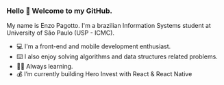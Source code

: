 ### Hello 👋 Welcome to my GitHub.

My name is Enzo Pagotto. I'm a brazilian Information Systems student at University of São Paulo (USP - ICMC).

- 💻 I'm a front-end and mobile development enthusiast.
- ⌨️ I also enjoy solving algorithms and data structures related problems.
- 👨‍🎓 Always learning.
- 💰 I’m currently building Hero Invest with React & React Native
<!--
**pagott0/pagott0** is a ✨ _special_ ✨ repository because its `README.md` (this file) appears on your GitHub profile.

Here are some ideas to get you started:

- 🔭 I’m currently working on ...
- 🌱 I’m currently learning ...
- 👯 I’m looking to collaborate on ...
- 🤔 I’m looking for help with ...
- 💬 Ask me about ...
- 📫 How to reach me: ...
- 😄 Pronouns: ...
- ⚡ Fun fact: ...
-->
